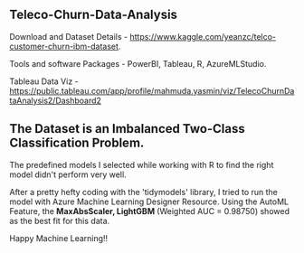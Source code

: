 ## Teleco-Churn-Data-Analysis

Download and Dataset Details - https://www.kaggle.com/yeanzc/telco-customer-churn-ibm-dataset.

Tools and software Packages - PowerBI, Tableau, R, AzureMLStudio.

Tableau Data Viz - https://public.tableau.com/app/profile/mahmuda.yasmin/viz/TelecoChurnDataAnalysis2/Dashboard2

## The Dataset is an Imbalanced Two-Class Classification Problem. 

The predefined models I selected while working with R to find the right model didn't perform very well.

After a pretty hefty coding with the 'tidymodels' library, I tried to run the model with Azure Machine Learning Designer Resource. Using the AutoML Feature, the **MaxAbsScaler, LightGBM** (Weighted AUC = 0.98750) showed as the best fit for this data.

Happy Machine Learning!!
